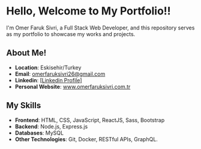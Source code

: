 # Hello, Welcome to My Portfolio!!

I'm Omer Faruk Sivri, a Full Stack Web Developer, and this repository serves as my portfolio to showcase my works and projects.

## About Me!


- **Location**: Eskisehir/Turkey
- **Email**: omerfaruksivri26@gmail.com
- **Linkedin**: [\[Linkedin Profile\]](https://www.linkedin.com/in/o-faruk-sivri/)
- **Personal Website**: www.omerfaruksivri.com.tr

## My Skills

- **Frontend**: HTML, CSS, JavaScript, ReactJS, Sass, Bootstrap
- **Backend**: Node.js, Express.js
- **Databases**: MySQL
- **Other Technologies**: Git, Docker, RESTful APIs, GraphQL.